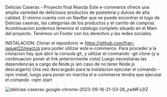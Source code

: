 Delicias Caseras - Proyecto final Reactjs
Este e-commerce ofrece una amplia variedad de deliciosos productos de pasteleria y dulces de alta calidad.
El mismo cuenta con un NavBar que se puede encontrar el logo de Delicias caseras, las categorias de los productos y el carrito de compras.
Acontinuacion podemos tenemos el catalogo completo situado en el Main del proyecto.
Tenemos un Footer con los derechos y las redes sociales.

INSTALACION: 
Clonar el repositorio => https://github.com/fran-jaquet22/reactJs para poder utilizar este e-commerce.
Para proceder a la clonacion hay que abrir la consola git, y utilizar el conmando -git clone (y a continuacion poner el link anteriormente visto)
Luego necesitaras las dependencias a cargo de Node.js (en caso de no tener Node.js descargarlo)
Una vez descargado para la instalacion ejecutar el comando -npm install, luego para poner en marcha el e-commerce tendra que ejecutar el comando -npm start


![delicias-caseras-google-chrome-2023-09-16-21-03-26_zwMFx2IZ](https://github.com/fran-jaquet22/reactJs/assets/130413151/388a0c3f-9513-43d3-bf02-8d873ac2ad4e)
